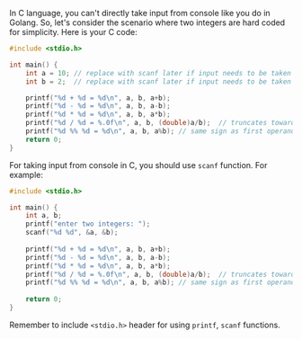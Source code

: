  In C language, you can't directly take input from console like you do in Golang. So, let's consider the scenario where two integers are hard coded for simplicity. Here is your C code:

```c
#include <stdio.h>

int main() {
    int a = 10; // replace with scanf later if input needs to be taken from console
    int b = 2;  // replace with scanf later if input needs to be taken from console

    printf("%d + %d = %d\n", a, b, a+b);
    printf("%d - %d = %d\n", a, b, a-b);
    printf("%d * %d = %d\n", a, b, a*b);
    printf("%d / %d = %.0f\n", a, b, (double)a/b);  // truncates towards 0
    printf("%d %% %d = %d\n", a, b, a%b); // same sign as first operand
    return 0;
}
```
For taking input from console in C, you should use `scanf` function. For example:

```c
#include <stdio.h>

int main() {
    int a, b;
    printf("enter two integers: ");
    scanf("%d %d", &a, &b);
    
    printf("%d + %d = %d\n", a, b, a+b);
    printf("%d - %d = %d\n", a, b, a-b);
    printf("%d * %d = %d\n", a, b, a*b);
    printf("%d / %d = %.0f\n", a, b, (double)a/b);  // truncates towards 0
    printf("%d %% %d = %d\n", a, b, a%b); // same sign as first operand
    
    return 0;
}
```
Remember to include `<stdio.h>` header for using `printf`, `scanf` functions.
